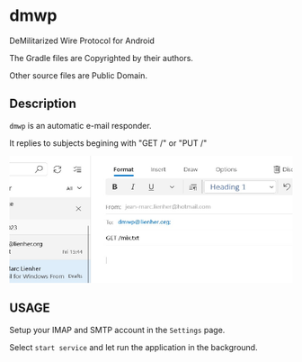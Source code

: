 
# dmwp

DeMilitarized Wire Protocol for Android

The Gradle files are Copyrighted by their authors.

Other source files are Public Domain.

## Description

``dmwp`` is an automatic e-mail responder.

It replies to subjects begining with "GET /" or "PUT /"

![example](mail.jpg)

## USAGE

Setup your IMAP and SMTP account in the ``Settings`` page.

Select ``start service`` and let run the application in the background.

